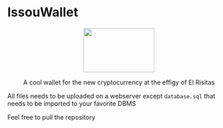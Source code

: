 # IssouWallet

<p align="center"><img src="https://risibank.fr/cache/stickers/d229/22948-full.png" height="100" width="160"></p>

<p align="center">A cool wallet for the new cryptocurrency at the effigy of El Risitas</p>

All files needs to be uploaded on a webserver except `database.sql` that needs to be imported to your favorite DBMS<br>

Feel free to pull the repository
